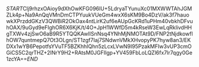 $START$Clj9rhzxOAioy9dXhOwKFG096lU+5LdryaTYunuXc01MXWWTAhJGMZLk4p+Na9AnQqVMnDmCTPYuukVUeGm4wxX6sKM9Bo4DzV/ak3f7hauowkXPrzddGKzV3QWBiR2OkOax4ntLirK2uf6eAUpGcKRd1uPHm40vbkhDFvuhOAX/9uGyd9eFIghOR6X6KjK/t/4O+JpH1WWfD5m4kRseW3EwLqRklivdHHgTXWv4zjSwO6aB9R5YTQQKAwIlSnNsq4YNhMjNMOTAt9D/FNP2tNjdkowflhOW7quntmepQ7Ot3OLgn/ST1zgf7Iaj7SNdwnVMkXHvopyPK7hyw8an3/EKDXx1wYB6PepotfsYVuTF5BZKhhIQhn5zLcxLVwN9I95PzakMFIw3vUP3cmOGiCS5C2qrTHZ+2INrY9H2+RAtsM0JGFIlgp+YV459FbLoLQZl6fx7lr7qgy0Ge1zcYA==$END$